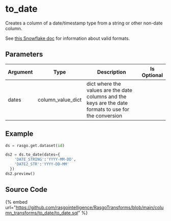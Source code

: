 

# to_date

Creates a column of a date/timestamp type from a string or other non-date column.

See [this Snowflake doc](https://docs.snowflake.com/en/user-guide/date-time-input-output.html#about-the-format-specifiers-in-this-section) for information about valid formats.


## Parameters

| Argument |       Type        |                                              Description                                               | Is Optional |
| -------- | ----------------- | ------------------------------------------------------------------------------------------------------ | ----------- |
| dates    | column_value_dict | dict where the values are the date columns and the keys are the date formats to use for the conversion |             |


## Example

```python
ds = rasgo.get.dataset(id)

ds2 = ds.to_date(dates={
    'DATE_STRING':'YYYY-MM-DD',
    'DATE2_STR':'YYYY-DD-MM'
  })
ds2.preview()
```

## Source Code

{% embed url="https://github.com/rasgointelligence/RasgoTransforms/blob/main/column_transforms/to_date/to_date.sql" %}

